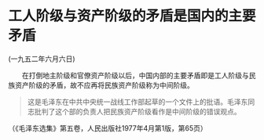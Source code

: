 # 工人阶级与资产阶级的矛盾是国内的主要矛盾   
(一九五二年六月六日)  
  
　　在打倒地主阶级和官僚资产阶级以后，中国内部的主要矛盾即是工人阶级与民族资产阶级的矛盾，故不应再将民族资产阶级称为中间阶级。   
  
> 这是毛泽东在中共中央统一战线工作部起草的一个文件上的批语。毛泽东同志批判了这个部的负责人把民族资产阶级看作是中间阶级的错误观点。   
  
（《毛泽东选集》第五卷，人民出版社1977年4月第1版，第65页）   
  
  
   
  
　　   
  
  

